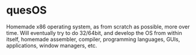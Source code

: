 # quesOS

Homemade x86 operating system, as from scratch as possible, more over time. Will eventually try to do 32/64bit, and develop the OS from within itself, homemade assembler, compiler, programming languages, GUIs, applications, window managers, etc.